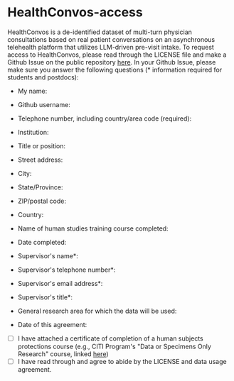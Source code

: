 # HealthConvos-access

HealthConvos is a de-identified dataset of multi-turn physician consultations based on real patient conversations on an asynchronous telehealth platform that utilizes LLM-driven pre-visit intake. To request access to HealthConvos, please read through the LICENSE file and make a Github Issue on the public repository [here](https://github.com/counsel-health/HealthConvos-access/issues). In your Github Issue, please make sure you answer the following questions (\* information required for students and postdocs):

- My name:
- Github username:
- Telephone number, including country/area code (required):
- Institution:
- Title or position:
- Street address:
- City:
- State/Province:
- ZIP/postal code:
- Country:
- Name of human studies training course completed:
- Date completed:
- Supervisor's name\*:
- Supervisor's telephone number\*:
- Supervisor's email address\*:
- Supervisor's title\*:
- General research area for which the data will be used:

- Date of this agreement:
- [ ] I have attached a certificate of completion of a human subjects protections course (e.g., CITI Program's "Data or Specimens Only Research" course, linked [here](https://about.citiprogram.org/))
- [ ] I have read through and agree to abide by the LICENSE and data usage agreement.

